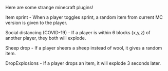 Here are some strange minecraft plugins!

Item sprint -
When a player toggles sprint, a random item from current MC version is given to the player.

Social distancing (COVID-19) -
If a player is within 6 blocks (x,y,z) of another player, they both will explode.

Sheep drop -
If a player sheers a sheep instead of wool, it gives a random item.

DropExplosions -
If a player drops an item, it will explode 3 seconds later.

